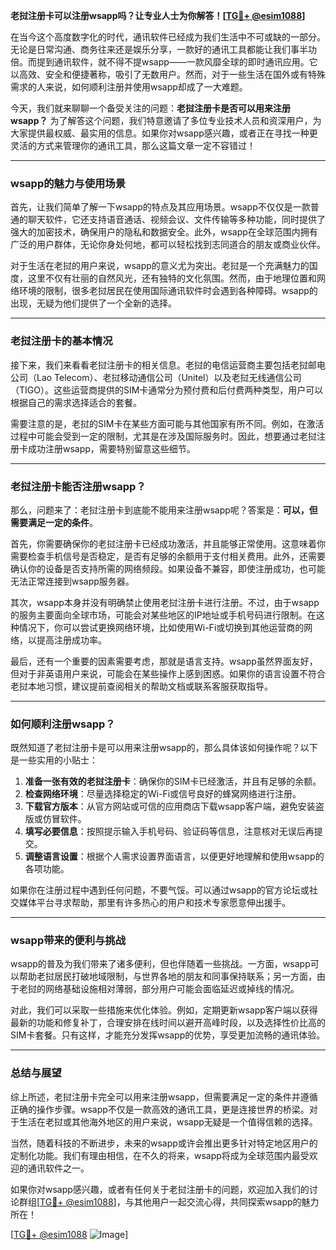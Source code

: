 **老挝注册卡可以注册wsapp吗？让专业人士为你解答！[[TG💪+ @esim1088](https://t.me/s/esim1088)]**

在当今这个高度数字化的时代，通讯软件已经成为我们生活中不可或缺的一部分。无论是日常沟通、商务往来还是娱乐分享，一款好的通讯工具都能让我们事半功倍。而提到通讯软件，就不得不提wsapp——一款风靡全球的即时通讯应用。它以高效、安全和便捷著称，吸引了无数用户。然而，对于一些生活在国外或有特殊需求的人来说，如何顺利注册并使用wsapp却成了一大难题。

今天，我们就来聊聊一个备受关注的问题：**老挝注册卡是否可以用来注册wsapp？** 为了解答这个问题，我们特意邀请了多位专业技术人员和资深用户，为大家提供最权威、最实用的信息。如果你对wsapp感兴趣，或者正在寻找一种更灵活的方式来管理你的通讯工具，那么这篇文章一定不容错过！

---

### wsapp的魅力与使用场景

首先，让我们简单了解一下wsapp的特点及其应用场景。wsapp不仅仅是一款普通的聊天软件，它还支持语音通话、视频会议、文件传输等多种功能，同时提供了强大的加密技术，确保用户的隐私和数据安全。此外，wsapp在全球范围内拥有广泛的用户群体，无论你身处何地，都可以轻松找到志同道合的朋友或商业伙伴。

对于生活在老挝的用户来说，wsapp的意义尤为突出。老挝是一个充满魅力的国度，这里不仅有壮丽的自然风光，还有独特的文化氛围。然而，由于地理位置和网络环境的限制，很多老挝居民在使用国际通讯软件时会遇到各种障碍。wsapp的出现，无疑为他们提供了一个全新的选择。

---

### 老挝注册卡的基本情况

接下来，我们来看看老挝注册卡的相关信息。老挝的电信运营商主要包括老挝邮电公司（Lao Telecom）、老挝移动通信公司（Unitel）以及老挝无线通信公司（TIGO）。这些运营商提供的SIM卡通常分为预付费和后付费两种类型，用户可以根据自己的需求选择适合的套餐。

需要注意的是，老挝的SIM卡在某些方面可能与其他国家有所不同。例如，在激活过程中可能会受到一定的限制，尤其是在涉及国际服务时。因此，想要通过老挝注册卡成功注册wsapp，需要特别留意这些细节。

---

### 老挝注册卡能否注册wsapp？

那么，问题来了：老挝注册卡到底能不能用来注册wsapp呢？答案是：**可以，但需要满足一定的条件**。

首先，你需要确保你的老挝注册卡已经成功激活，并且能够正常使用。这意味着你需要检查手机信号是否稳定，是否有足够的余额用于支付相关费用。此外，还需要确认你的设备是否支持所需的网络频段。如果设备不兼容，即使注册成功，也可能无法正常连接到wsapp服务器。

其次，wsapp本身并没有明确禁止使用老挝注册卡进行注册。不过，由于wsapp的服务主要面向全球市场，可能会对某些地区的IP地址或手机号码进行限制。在这种情况下，你可以尝试更换网络环境，比如使用Wi-Fi或切换到其他运营商的网络，以提高注册成功率。

最后，还有一个重要的因素需要考虑，那就是语言支持。wsapp虽然界面友好，但对于非英语用户来说，可能会在某些操作上感到困惑。如果你的语言设置不符合老挝本地习惯，建议提前查阅相关的帮助文档或联系客服获取指导。

---

### 如何顺利注册wsapp？

既然知道了老挝注册卡是可以用来注册wsapp的，那么具体该如何操作呢？以下是一些实用的小贴士：

1. **准备一张有效的老挝注册卡**：确保你的SIM卡已经激活，并且有足够的余额。
2. **检查网络环境**：尽量选择稳定的Wi-Fi或信号良好的蜂窝网络进行注册。
3. **下载官方版本**：从官方网站或可信的应用商店下载wsapp客户端，避免安装盗版或仿冒软件。
4. **填写必要信息**：按照提示输入手机号码、验证码等信息，注意核对无误后再提交。
5. **调整语言设置**：根据个人需求设置界面语言，以便更好地理解和使用wsapp的各项功能。

如果你在注册过程中遇到任何问题，不要气馁。可以通过wsapp的官方论坛或社交媒体平台寻求帮助，那里有许多热心的用户和技术专家愿意伸出援手。

---

### wsapp带来的便利与挑战

wsapp的普及为我们带来了诸多便利，但也伴随着一些挑战。一方面，wsapp可以帮助老挝居民打破地域限制，与世界各地的朋友和同事保持联系；另一方面，由于老挝的网络基础设施相对薄弱，部分用户可能会面临延迟或掉线的情况。

对此，我们可以采取一些措施来优化体验。例如，定期更新wsapp客户端以获得最新的功能和修复补丁，合理安排在线时间以避开高峰时段，以及选择性价比高的SIM卡套餐。只有这样，才能充分发挥wsapp的优势，享受更加流畅的通讯体验。

---

### 总结与展望

综上所述，老挝注册卡完全可以用来注册wsapp，但需要满足一定的条件并遵循正确的操作步骤。wsapp不仅是一款高效的通讯工具，更是连接世界的桥梁。对于生活在老挝或其他海外地区的用户来说，wsapp无疑是一个值得信赖的选择。

当然，随着科技的不断进步，未来的wsapp或许会推出更多针对特定地区用户的定制化功能。我们有理由相信，在不久的将来，wsapp将成为全球范围内最受欢迎的通讯软件之一。

如果你对wsapp感兴趣，或者有任何关于老挝注册卡的问题，欢迎加入我们的讨论群组[[TG💪+ @esim1088](https://t.me/s/esim1088)]，与其他用户一起交流心得，共同探索wsapp的魅力所在！

[[TG💪+ @esim1088](https://t.me/s/esim1088) ![Image](https://i.postimg.cc/4NQfJmqS/Snipaste-2025-05-13-00-14-12.png)]